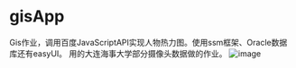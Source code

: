 # gisApp
Gis作业，调用百度JavaScriptAPI实现人物热力图。使用ssm框架、Oracle数据库还有easyUI。
用的大连海事大学部分摄像头数据做的作业。
![image](https://github.com/ChineseAStar/gisApp/blob/master/images/1.png)<br>
